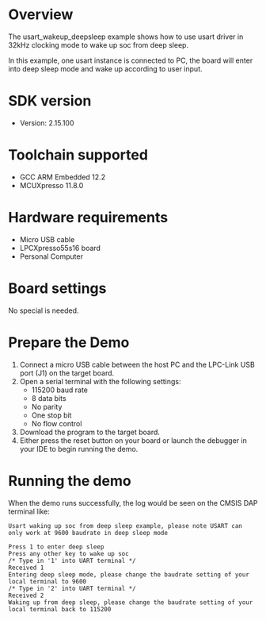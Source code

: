 Overview
========
The usart_wakeup_deepsleep example shows how to use usart driver in 32kHz clocking mode
to wake up soc from deep sleep.

In this example, one usart instance is connected to PC, the board will enter into deep
sleep mode and wake up according to user input.

SDK version
===========
- Version: 2.15.100

Toolchain supported
===================
- GCC ARM Embedded  12.2
- MCUXpresso  11.8.0

Hardware requirements
=====================
- Micro USB cable
- LPCXpresso55s16 board
- Personal Computer

Board settings
==============
No special is needed.

Prepare the Demo
================
1.  Connect a micro USB cable between the host PC and the LPC-Link USB port (J1) on the target board.
2.  Open a serial terminal with the following settings:
    - 115200 baud rate
    - 8 data bits
    - No parity
    - One stop bit
    - No flow control
3.  Download the program to the target board.
4.  Either press the reset button on your board or launch the debugger in your IDE to begin running the demo.

Running the demo
================
When the demo runs successfully, the log would be seen on the CMSIS DAP terminal like:

~~~~~~~~~~~~~~~~~~~~~~~~~~~~~~
Usart waking up soc from deep sleep example, please note USART can only work at 9600 baudrate in deep sleep mode

Press 1 to enter deep sleep
Press any other key to wake up soc
/* Type in '1' into UART terminal */
Received 1
Entering deep sleep mode, please change the baudrate setting of your local terminal to 9600
/* Type in '2' into UART terminal */
Received 2
Waking up from deep sleep, please change the baudrate setting of your local terminal back to 115200
~~~~~~~~~~~~~~~~~~~~~~~~~~~~~~

